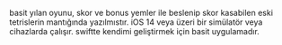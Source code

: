 basit yılan oyunu, skor ve bonus yemler ile beslenip skor kasabilen eski tetrislerin mantığında yazılmıstır. iOS 14 veya üzeri bir simülatör veya cihazlarda çalışır.
swiftte kendimi geliştirmek için basit uygulamadır.
